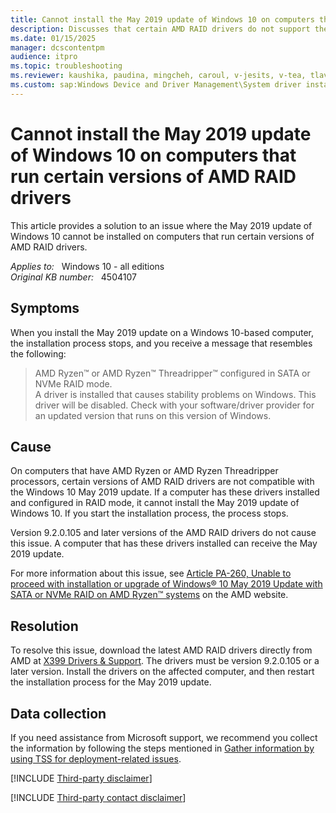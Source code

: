 ```yaml
---
title: Cannot install the May 2019 update of Windows 10 on computers that run certain versions of AMD RAID drivers
description: Discusses that certain AMD RAID drivers do not support the May 2019 update of Windows 10. The fix is to obtain new drivers directly from AMD.
ms.date: 01/15/2025
manager: dcscontentpm
audience: itpro
ms.topic: troubleshooting
ms.reviewer: kaushika, paudina, mingcheh, caroul, v-jesits, v-tea, tlavoy
ms.custom: sap:Windows Device and Driver Management\System driver installation or update, csstroubleshoot
---
```

# Cannot install the May 2019 update of Windows 10 on computers that run certain versions of AMD RAID drivers

This article provides a solution to an issue where the May 2019 update of Windows 10 cannot be installed on computers that run certain versions of AMD RAID drivers.

_Applies to:_ &nbsp; Windows 10 - all editions  
_Original KB number:_ &nbsp; 4504107

## Symptoms

When you install the May 2019 update on a Windows 10-based computer, the installation process stops, and you receive a message that resembles the following:
> AMD Ryzen™ or AMD Ryzen™ Threadripper™ configured in SATA or NVMe RAID mode.  
A driver is installed that causes stability problems on Windows. This driver will be disabled. Check with your software/driver provider for an updated version that runs on this version of Windows.

## Cause

On computers that have AMD Ryzen or AMD Ryzen Threadripper processors, certain versions of AMD RAID drivers are not compatible with the Windows 10 May 2019 update. If a computer has these drivers installed and configured in RAID mode, it cannot install the May 2019 update of Windows 10. If you start the installation process, the process stops.

Version 9.2.0.105 and later versions of the AMD RAID drivers do not cause this issue. A computer that has these drivers installed can receive the May 2019 update.

For more information about this issue, see [Article PA-260, Unable to proceed with installation or upgrade of Windows® 10 May 2019 Update with SATA or NVMe RAID on AMD Ryzen™ systems](https://www.amd.com/en/support/kb/faq/pa-260) on the AMD website.

## Resolution

To resolve this issue, download the latest AMD RAID drivers directly from AMD at [X399 Drivers & Support](https://www.amd.com/en/support/chipsets/amd-socket-tr4/x399). The drivers must be version 9.2.0.105 or a later version. Install the drivers on the affected computer, and then restart the installation process for the May 2019 update.

## Data collection

If you need assistance from Microsoft support, we recommend you collect the information by following the steps mentioned in [Gather information by using TSS for deployment-related issues](../windows-troubleshooters/gather-information-using-tss-deployment.md).

[!INCLUDE [Third-party disclaimer](../../includes/third-party-disclaimer.md)]

[!INCLUDE [Third-party contact disclaimer](../../includes/third-party-contact-disclaimer.md)]

